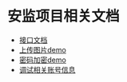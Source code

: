 # 安监项目相关文档
* [接口文档](https://github.com/sr178-system/safecheck/wiki/接口文档)
* [上传图片demo](https://github.com/sr178-system/safecheck/wiki/上传图片示例代码)
* [密码加密demo](https://github.com/sr178-system/safecheck/wiki/密码加密示例)
* [调试相关账号信息](https://github.com/sr178-system/safecheck/wiki/调试相关信息账号)
